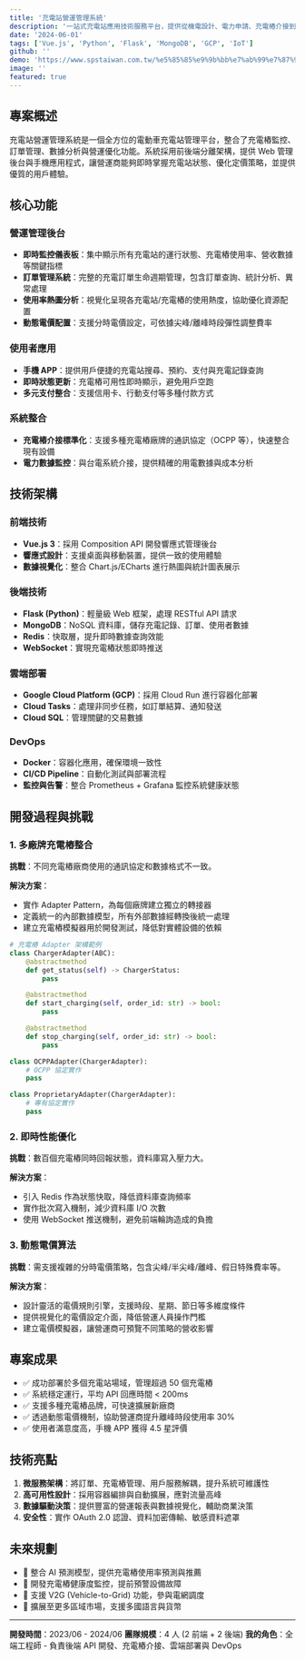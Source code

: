 ```yaml
---
title: '充電站營運管理系統'
description: '一站式充電站應用技術服務平台，提供從機電設計、電力申請、充電樁介接到營運管理的完整解決方案'
date: '2024-06-01'
tags: ['Vue.js', 'Python', 'Flask', 'MongoDB', 'GCP', 'IoT']
github: ''
demo: 'https://www.spstaiwan.com.tw/%e5%85%85%e9%9b%bb%e7%ab%99%e7%87%9f%e9%81%8b%e7%ae%a1%e7%90%86%e7%b3%bb%e7%b5%b1/'
image: ''
featured: true
---
```


## 專案概述

充電站營運管理系統是一個全方位的電動車充電站管理平台，整合了充電樁監控、訂單管理、數據分析與營運優化功能。系統採用前後端分離架構，提供 Web 管理後台與手機應用程式，讓營運商能夠即時掌握充電站狀態、優化定價策略，並提供優質的用戶體驗。

## 核心功能

### 營運管理後台

- **即時監控儀表板**：集中顯示所有充電站的運行狀態、充電樁使用率、營收數據等關鍵指標
- **訂單管理系統**：完整的充電訂單生命週期管理，包含訂單查詢、統計分析、異常處理
- **使用率熱圖分析**：視覺化呈現各充電站/充電樁的使用熱度，協助優化資源配置
- **動態電價配置**：支援分時電價設定，可依據尖峰/離峰時段彈性調整費率

### 使用者應用

- **手機 APP**：提供用戶便捷的充電站搜尋、預約、支付與充電記錄查詢
- **即時狀態更新**：充電樁可用性即時顯示，避免用戶空跑
- **多元支付整合**：支援信用卡、行動支付等多種付款方式

### 系統整合

- **充電樁介接標準化**：支援多種充電樁廠牌的通訊協定（OCPP 等），快速整合現有設備
- **電力數據監控**：與台電系統介接，提供精確的用電數據與成本分析

## 技術架構

### 前端技術

- **Vue.js 3**：採用 Composition API 開發響應式管理後台
- **響應式設計**：支援桌面與移動裝置，提供一致的使用體驗
- **數據視覺化**：整合 Chart.js/ECharts 進行熱圖與統計圖表展示

### 後端技術

- **Flask (Python)**：輕量級 Web 框架，處理 RESTful API 請求
- **MongoDB**：NoSQL 資料庫，儲存充電記錄、訂單、使用者數據
- **Redis**：快取層，提升即時數據查詢效能
- **WebSocket**：實現充電樁狀態即時推送

### 雲端部署

- **Google Cloud Platform (GCP)**：採用 Cloud Run 進行容器化部署
- **Cloud Tasks**：處理非同步任務，如訂單結算、通知發送
- **Cloud SQL**：管理關鍵的交易數據

### DevOps

- **Docker**：容器化應用，確保環境一致性
- **CI/CD Pipeline**：自動化測試與部署流程
- **監控與告警**：整合 Prometheus + Grafana 監控系統健康狀態

## 開發過程與挑戰

### 1. 多廠牌充電樁整合

**挑戰**：不同充電樁廠商使用的通訊協定和數據格式不一致。

**解決方案**：
- 實作 Adapter Pattern，為每個廠牌建立獨立的轉接器
- 定義統一的內部數據模型，所有外部數據經轉換後統一處理
- 建立充電樁模擬器用於開發測試，降低對實體設備的依賴

```python
# 充電樁 Adapter 架構範例
class ChargerAdapter(ABC):
    @abstractmethod
    def get_status(self) -> ChargerStatus:
        pass

    @abstractmethod
    def start_charging(self, order_id: str) -> bool:
        pass

    @abstractmethod
    def stop_charging(self, order_id: str) -> bool:
        pass

class OCPPAdapter(ChargerAdapter):
    # OCPP 協定實作
    pass

class ProprietaryAdapter(ChargerAdapter):
    # 專有協定實作
    pass
```

### 2. 即時性能優化

**挑戰**：數百個充電樁同時回報狀態，資料庫寫入壓力大。

**解決方案**：
- 引入 Redis 作為狀態快取，降低資料庫查詢頻率
- 實作批次寫入機制，減少資料庫 I/O 次數
- 使用 WebSocket 推送機制，避免前端輪詢造成的負擔

### 3. 動態電價算法

**挑戰**：需支援複雜的分時電價策略，包含尖峰/半尖峰/離峰、假日特殊費率等。

**解決方案**：
- 設計靈活的電價規則引擎，支援時段、星期、節日等多維度條件
- 提供視覺化的電價設定介面，降低營運人員操作門檻
- 建立電價模擬器，讓營運商可預覽不同策略的營收影響

## 專案成果

- ✅ 成功部署於多個充電站場域，管理超過 50 個充電樁
- ✅ 系統穩定運行，平均 API 回應時間 < 200ms
- ✅ 支援多種充電樁品牌，可快速擴展新廠商
- ✅ 透過動態電價機制，協助營運商提升離峰時段使用率 30%
- ✅ 使用者滿意度高，手機 APP 獲得 4.5 星評價

## 技術亮點

1. **微服務架構**：將訂單、充電樁管理、用戶服務解耦，提升系統可維護性
2. **高可用性設計**：採用容器編排與自動擴展，應對流量高峰
3. **數據驅動決策**：提供豐富的營運報表與數據視覺化，輔助商業決策
4. **安全性**：實作 OAuth 2.0 認證、資料加密傳輸、敏感資料遮罩

## 未來規劃

- 🔄 整合 AI 預測模型，提供充電樁使用率預測與推薦
- 🔄 開發充電樁健康度監控，提前預警設備故障
- 🔄 支援 V2G (Vehicle-to-Grid) 功能，參與電網調度
- 🔄 擴展至更多區域市場，支援多國語言與貨幣

---

**開發時間**：2023/06 - 2024/06
**團隊規模**：4 人 (2 前端 + 2 後端)
**我的角色**：全端工程師 - 負責後端 API 開發、充電樁介接、雲端部署與 DevOps
